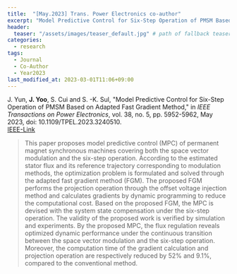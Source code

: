 ```yaml
---
title:  "[May.2023] Trans. Power Electronics co-author"
excerpt: "Model Predictive Control for Six-Step Operation of PMSM Based on Adapted Fast Gradient Method."
header:
  teaser: "/assets/images/teaser_default.jpg" # path of fallback teaser image, e.g. "/assets/images/500x300.png"
categories:
  - research
tags:
  - Journal
  - Co-Author
  - Year2023
last_modified_at: 2023-03-01T11:06+09:00
---
```


J. Yun, **J. Yoo**, S. Cui and S. -K. Sul, "Model Predictive Control for Six-Step Operation of PMSM Based on Adapted Fast Gradient Method," in *IEEE Transactions on Power Electronics*, vol. 38, no. 5, pp. 5952-5962, May 2023, doi: 10.1109/TPEL.2023.3240510.  
[IEEE-Link](https://ieeexplore.ieee.org/document/10029909)  
<!--
[Preprint Download](/assets/papers/TPE2023-co_AcceptedVersion.pdf)  
-->
  
>This paper proposes model predictive control (MPC) of permanent magnet synchronous machines covering both the space vector modulation and the six-step operation. According to the estimated stator flux and its reference trajectory corresponding to modulation methods, the optimization problem is formulated and solved through the adapted fast gradient method (FGM). The proposed FGM performs the projection operation through the offset voltage injection method and calculates gradients by dynamic programming to reduce the computational cost. Based on the proposed FGM, the MPC is devised with the system state compensation under the six-step operation. The validity of the proposed work is verified by simulation and experiments. By the proposed MPC, the flux regulation reveals optimized dynamic performance under the continuous transition between the space vector modulation and the six-step operation. Moreover, the computation time of the gradient calculation and projection operation are respectively reduced by 52% and 9.1%, compared to the conventional method.  
